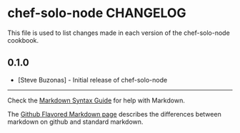 chef-solo-node CHANGELOG
========================

This file is used to list changes made in each version of the chef-solo-node cookbook.

0.1.0
-----
- [Steve Buzonas] - Initial release of chef-solo-node

- - -
Check the [Markdown Syntax Guide](http://daringfireball.net/projects/markdown/syntax) for help with Markdown.

The [Github Flavored Markdown page](http://github.github.com/github-flavored-markdown/) describes the differences between markdown on github and standard markdown.
